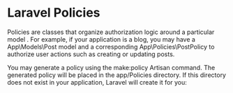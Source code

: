 # **Laravel Policies**


Policies are classes that organize authorization logic around a particular model . For example, if your application is a blog, you may have a App\Models\Post model and a corresponding App\Policies\PostPolicy to authorize user actions such as creating or updating posts.

You may generate a policy using the make:policy Artisan command. The generated policy will be placed in the app/Policies directory. If this directory does not exist in your application, Laravel will create it for you: